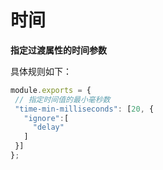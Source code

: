# 时间
 **指定过渡属性的时间参数** 
 
 具体规则如下：
 ```js
module.exports = {
  // 指定时间值的最小毫秒数
  "time-min-milliseconds": [20, {
    "ignore":[
      "delay"
    ]
  }]
};
```